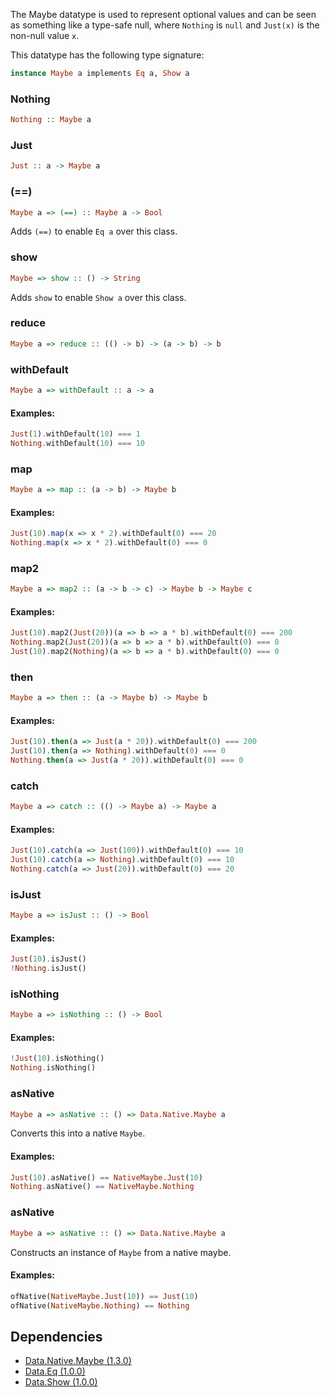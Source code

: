 
The Maybe datatype is used to represent optional values and can be seen as something like a type-safe null, where
`Nothing` is `null` and `Just(x)` is the non-null value `x`.

This datatype has the following type signature:
```haskell
instance Maybe a implements Eq a, Show a
```

### Nothing

```haskell
Nothing :: Maybe a
```


### Just

```haskell
Just :: a -> Maybe a
```


### (==)

```haskell
Maybe a => (==) :: Maybe a -> Bool
```

Adds `(==)` to enable `Eq a` over this class.

### show

```haskell
Maybe => show :: () -> String
```

Adds `show` to enable `Show a` over this class.

### reduce

```haskell
Maybe a => reduce :: (() -> b) -> (a -> b) -> b
```


### withDefault

```haskell
Maybe a => withDefault :: a -> a
```


#### Examples:

```haskell
Just(1).withDefault(10) === 1
Nothing.withDefault(10) === 10
```

### map

```haskell
Maybe a => map :: (a -> b) -> Maybe b
```


#### Examples:

```haskell
Just(10).map(x => x * 2).withDefault(0) === 20
Nothing.map(x => x * 2).withDefault(0) === 0
```

### map2

```haskell
Maybe a => map2 :: (a -> b -> c) -> Maybe b -> Maybe c
```


#### Examples:

```haskell
Just(10).map2(Just(20))(a => b => a * b).withDefault(0) === 200
Nothing.map2(Just(20))(a => b => a * b).withDefault(0) === 0
Just(10).map2(Nothing)(a => b => a * b).withDefault(0) === 0
```

### then

```haskell
Maybe a => then :: (a -> Maybe b) -> Maybe b
```


#### Examples:

```haskell
Just(10).then(a => Just(a * 20)).withDefault(0) === 200
Just(10).then(a => Nothing).withDefault(0) === 0
Nothing.then(a => Just(a * 20)).withDefault(0) === 0
```

### catch

```haskell
Maybe a => catch :: (() -> Maybe a) -> Maybe a
```


#### Examples:

```haskell
Just(10).catch(a => Just(100)).withDefault(0) === 10
Just(10).catch(a => Nothing).withDefault(0) === 10
Nothing.catch(a => Just(20)).withDefault(0) === 20
```

### isJust

```haskell
Maybe a => isJust :: () -> Bool
```


#### Examples:

```haskell
Just(10).isJust()
!Nothing.isJust()
```

### isNothing

```haskell
Maybe a => isNothing :: () -> Bool
```


#### Examples:

```haskell
!Just(10).isNothing()
Nothing.isNothing()
```

### asNative

```haskell
Maybe a => asNative :: () => Data.Native.Maybe a
```

Converts this into a native `Maybe`.

#### Examples:

```haskell
Just(10).asNative() == NativeMaybe.Just(10)
Nothing.asNative() == NativeMaybe.Nothing
```

### asNative

```haskell
Maybe a => asNative :: () => Data.Native.Maybe a
```

Constructs an instance of `Maybe` from a native maybe.

#### Examples:

```haskell
ofNative(NativeMaybe.Just(10)) == Just(10)
ofNative(NativeMaybe.Nothing) == Nothing
```


## Dependencies

* [Data.Native.Maybe (1.3.0)](https://github.com/graeme-lockley/mn-Data.Native.Maybe)
* [Data.Eq (1.0.0)](https://github.com/graeme-lockley/mn-Data.Eq)
* [Data.Show (1.0.0)](https://github.com/graeme-lockley/mn-Data.Show)